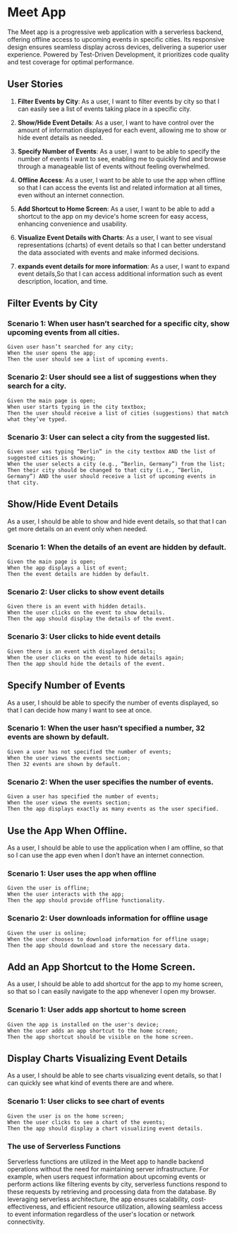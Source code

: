 # Meet App

The Meet app is a progressive web application with a serverless backend, offering offline access to upcoming events in specific cities. Its responsive design ensures seamless display across devices, delivering a superior user experience. Powered by Test-Driven Development, it prioritizes code quality and test coverage for optimal performance.

## User Stories

1. **Filter Events by City**: As a user, I want to filter events by city so that I can easily see a list of events taking place in a specific city.

2. **Show/Hide Event Details**: As a user, I want to have control over the amount of information displayed for each event, allowing me to show or hide event details as needed.

3. **Specify Number of Events**: As a user, I want to be able to specify the number of events I want to see, enabling me to quickly find and browse through a manageable list of events without feeling overwhelmed.

4. **Offline Access**: As a user, I want to be able to use the app when offline so that I can access the events list and related information at all times, even without an internet connection.

5. **Add Shortcut to Home Screen**: As a user, I want to be able to add a shortcut to the app on my device's home screen for easy access, enhancing convenience and usability.

6. **Visualize Event Details with Charts**: As a user, I want to see visual representations (charts) of event details so that I can better understand the data associated with events and make informed decisions.

7. **expands event details for more information**: As a user, I want to expand event details,So that I can access additional information such as event description, location, and time.

## Filter Events by City

### Scenario 1: When user hasn’t searched for a specific city, show upcoming events from all cities.

```gherkin
Given user hasn’t searched for any city;
When the user opens the app;
Then the user should see a list of upcoming events.
```

### Scenario 2: User should see a list of suggestions when they search for a city.

```gherkin
Given the main page is open;
When user starts typing in the city textbox;
Then the user should receive a list of cities (suggestions) that match what they’ve typed.
```

### Scenario 3: User can select a city from the suggested list.

```gherkin
Given user was typing “Berlin” in the city textbox AND the list of suggested cities is showing;
When the user selects a city (e.g., “Berlin, Germany”) from the list;
Then their city should be changed to that city (i.e., “Berlin, Germany”) AND the user should receive a list of upcoming events in that city.
```

## Show/Hide Event Details

As a user, I should be able to show and hide event details, so that that I can get more details on an event only when needed.

### Scenario 1: When the details of an event are hidden by default.

```gherkin
Given the main page is open;
When the app displays a list of event;
Then the event details are hidden by default.
```

### Scenario 2: User clicks to show event details

```gherkin
Given there is an event with hidden details.
When the user clicks on the event to show details.
Then the app should display the details of the event.
```

### Scenario 3: User clicks to hide event details

```gherkin
Given there is an event with displayed details;
When the user clicks on the event to hide details again;
Then the app should hide the details of the event.
```

## Specify Number of Events

As a user, I should be able to specify the number of events displayed, so that I can decide how many I want to see at once.

### Scenario 1: When the user hasn’t specified a number, 32 events are shown by default.

```gherkin
Given a user has not specified the number of events;
When the user views the events section;
Then 32 events are shown by default.
```

### Scenario 2: When the user specifies the number of events.

```gherkin
Given a user has specified the number of events;
When the user views the events section;
Then the app displays exactly as many events as the user specified.
```

## Use the App When Offline.

As a user, I should be able to use the application when I am offline, so that so I can use the app even when I don’t have an internet connection.

### Scenario 1: User uses the app when offline

```gherkin
Given the user is offline;
When the user interacts with the app;
Then the app should provide offline functionality.
```

### Scenario 2: User downloads information for offline usage

```gherkin
Given the user is online;
When the user chooses to download information for offline usage;
Then the app should download and store the necessary data.
```

## Add an App Shortcut to the Home Screen.

As a user, I should be able to add shortcut for the app to my home screen, so that so I can easily navigate to the app whenever I open my browser.

### Scenario 1: User adds app shortcut to home screen

```gherkin
Given the app is installed on the user's device;
When the user adds an app shortcut to the home screen;
Then the app shortcut should be visible on the home screen.
```

## Display Charts Visualizing Event Details

As a user, I should be able to see charts visualizing event details, so that I can quickly see what kind of events there are and where.

### Scenario 1: User clicks to see chart of events

```gherkin
Given the user is on the home screen;
When the user clicks to see a chart of the events;
Then the app should display a chart visualizing event details.
```

### The use of Serverless Functions

Serverless functions are utilized in the Meet app to handle backend operations without the need for maintaining server infrastructure. For example, when users request information about upcoming events or perform actions like filtering events by city, serverless functions respond to these requests by retrieving and processing data from the database. By leveraging serverless architecture, the app ensures scalability, cost-effectiveness, and efficient resource utilization, allowing seamless access to event information regardless of the user's location or network connectivity.
